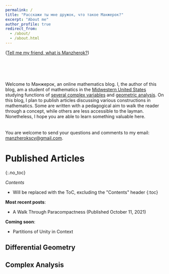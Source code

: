 ```yaml
---
permalink: /
title: "Расскажи ты мне дружок, что такое Манжерок?"
excerpt: "About me"
author_profile: true
redirect_from: 
  - /about/
  - /about.html
---
```


([Tell me my friend, what is Manzherok?](https://www.youtube.com/watch?v=opXFUqsZIbc))

\
\
\
\
Welcome to Манжерок, an online mathematics blog. I, the author of this blog, am a student of mathematics in the [Midwestern United States](https://en.wikipedia.org/wiki/Midwestern_United_States) studying functions of [several complex variables](https://en.wikipedia.org/wiki/Function_of_several_complex_variables) and [geometric analysis](https://en.wikipedia.org/wiki/Geometric_analysis). On this blog, I plan to publish articles discussing various constructions in mathematics. Some are written with a pedagogical aim to walk the reader through a concept, while others are less accessible to the layman. Nonetheless, I hope you are able to learn something valuable here. 
\
\
\
You are welcome to send your questions and comments to my email: manzherokscv@gmail.com. 

# Published Articles
{:.no_toc}

*Contents*
* Will be replaced with the ToC, excluding the "Contents" header
{:toc}


**Most recent posts**:
- A Walk Through Paracompactness (Published October 11, 2021)

**Coming soon**: 
- Partitions of Unity in Context


## Differential Geometry

## Complex Analysis


